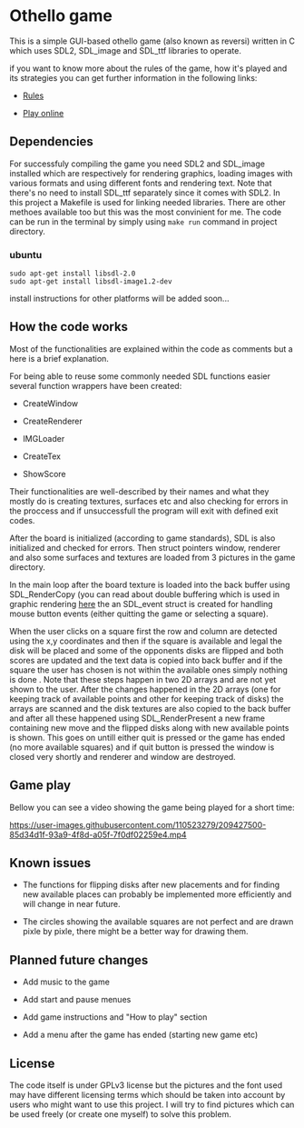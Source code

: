 # Othello game

This is a simple GUI-based othello game (also known as reversi) written in C which uses SDL2, SDL_image and SDL_ttf libraries to operate.

if you want to know more about the rules of the game, how it's played and its strategies you can get further information in the following links:

- [Rules](https://www.worldothello.org/about/about-othello/othello-rules/official-rules/englishhttps://www.worldothello.org/about/about-othello/othello-rules/official-rules/english)

- [Play online](https://www.eothello.com)

## Dependencies

For successfuly compiling the game you need SDL2 and SDL_image installed which are respectively for rendering graphics, loading images with various formats and using different fonts and rendering text. Note that there's no need to install SDL_ttf separately since it comes with SDL2.
In this project a Makefile is used for linking needed libraries. There are other methoes available too but this was the most convinient for me. The code can be run in the terminal by simply using `make run` command in project directory.

### ubuntu

```
sudo apt-get install libsdl-2.0
sudo apt-get install libsdl-image1.2-dev
```

install instructions for other platforms will be added soon...

## How the code works

Most of the functionalities are explained within the code as comments but a here is a brief explanation. 

For being able to reuse some commonly needed SDL functions easier several function wrappers have been created: 

- CreateWindow

- CreateRenderer

- IMGLoader

- CreateTex

- ShowScore

Their functionalities are well-described by their names and what they mostly do is creating textures, surfaces etc and also checking for errors in the proccess and if unsuccessfull the program will exit with defined exit codes.

After the board is initialized (according to game standards), SDL is also initialized and checked for errors. Then struct pointers window, renderer and also some surfaces and textures are loaded from 3 pictures in the game directory.

In the main loop after the board texture is loaded into the back buffer using SDL_RenderCopy (you can read about double buffering which is used in graphic rendering [here](https://www.geeksforgeeks.org/double-buffering/https://www.geeksforgeeks.org/double-buffering) the an SDL_event struct is created for handling mouse button events (either quitting the game or selecting a square).

When the user clicks on a square first the row and column are detected using the x,y coordinates and then if the square is available and legal the disk will be placed and some of the opponents disks are flipped and both scores are updated and the text data is copied into back buffer and if the square the user has chosen is not within the available ones simply nothing is done . Note that these steps happen in two 2D arrays and are not yet shown to the user. After the changes happened in the 2D arrays (one for keeping track of available points and other for keeping track of disks) the arrays are scanned and the disk textures are also copied to the back buffer and after all these happened using SDL_RenderPresent a new frame containing new move and the flipped disks along with new available points is shown. This goes on untill either quit is pressed or the game has ended (no more available squares) and if quit button is pressed the window is closed very shortly and renderer and window are destroyed.

## Game play

Bellow you can see a video showing the game being played for a short time:



https://user-images.githubusercontent.com/110523279/209427500-85d34d1f-93a9-4f8d-a05f-7f0df02259e4.mp4



## Known issues

- The functions for flipping disks after new placements and for finding new available places can probably be implemented more efficiently and will change in near future.

- The circles showing the available squares are not perfect and are drawn pixle by pixle, there might be a better way for drawing them.

## Planned future changes

- Add music to the game

- Add start and pause menues

- Add game instructions and "How to play" section

- Add a menu after the game has ended (starting new game etc)

## License

The code itself is under GPLv3 license but the pictures and the font used may have different licensing terms which should be taken into account by users who might want to use this project. I will try to find pictures which can be used freely (or create one myself) to solve this problem.
